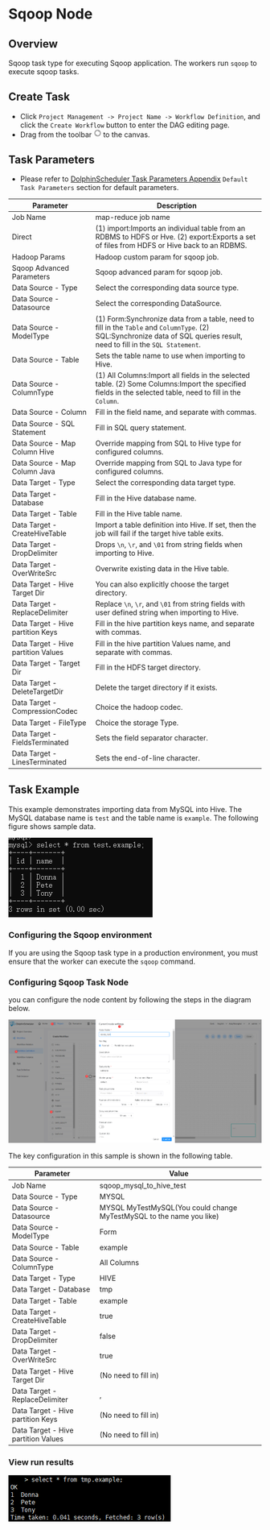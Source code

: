 # Sqoop Node

## Overview

Sqoop task type for executing Sqoop application. The workers run `sqoop` to execute  sqoop tasks.

## Create Task

- Click `Project Management -> Project Name -> Workflow Definition`, and click the `Create Workflow` button to enter the DAG editing page.
- Drag from the toolbar <img src="../../../../img/tasks/icons/sqoop.png" width="15"/> to the canvas.

## Task Parameters

[//]: # (TODO: use the commented anchor below once our website template supports this syntax)
[//]: # (- Please refer to [DolphinScheduler Task Parameters Appendix]&#40;appendix.md#default-task-parameters&#41; `Default Task Parameters` section for default parameters.)

- Please refer to [DolphinScheduler Task Parameters Appendix](appendix.md) `Default Task Parameters` section for default parameters.

| **Parameter**                       | **Description**                                                                                                                                                            |
|-------------------------------------|----------------------------------------------------------------------------------------------------------------------------------------------------------------------------|
| Job Name                            | map-reduce job name                                                                                                                                                        |
| Direct                              | (1) import:Imports an individual table from an RDBMS to HDFS or Hve.  (2) export:Exports a set of files from HDFS or Hive back to an RDBMS.                                |
| Hadoop Params                       | Hadoop custom param for sqoop job.                                                                                                                                         |
| Sqoop Advanced Parameters           | Sqoop advanced param for sqoop job.                                                                                                                                        |
| Data Source - Type                  | Select the corresponding data source type.                                                                                                                                 |
| Data Source - Datasource            | Select the corresponding DataSource.                                                                                                                                       |
| Data Source - ModelType             | (1) Form:Synchronize data from a table, need to fill in the `Table` and `ColumnType`. (2) SQL:Synchronize data of SQL queries result, need to fill in the `SQL Statement`. |
| Data Source - Table                 | Sets the table name to use when importing to Hive.                                                                                                                         |
| Data Source - ColumnType            | (1) All Columns:Import all fields in the selected table.  (2) Some Columns:Import the specified fields in the selected table, need to fill in the `Column`.                |
| Data Source - Column                | Fill in the field name, and separate with commas.                                                                                                                          |
| Data Source - SQL Statement         | Fill in SQL query statement.                                                                                                                                               |
| Data Source - Map Column Hive       | Override mapping from SQL to Hive type for configured columns.                                                                                                             |
| Data Source - Map Column Java       | Override mapping from SQL to Java type for configured columns.                                                                                                             |
| Data Target - Type                  | Select the corresponding data target type.                                                                                                                                 |
| Data Target - Database              | Fill in the Hive database name.                                                                                                                                            |
| Data Target - Table                 | Fill in the Hive table name.                                                                                                                                               |
| Data Target - CreateHiveTable       | Import a table definition into Hive. If set, then the job will fail if the target hive table exits.                                                                        |
| Data Target - DropDelimiter         | Drops `\n`, `\r`, and `\01` from string fields when importing to Hive.                                                                                                     |
| Data Target - OverWriteSrc          | Overwrite existing data in the Hive table.                                                                                                                                 |
| Data Target - Hive Target Dir       | You can also explicitly choose the target directory.                                                                                                                       |
| Data Target - ReplaceDelimiter      | Replace `\n`, `\r`, and `\01` from string fields with user defined string when importing to Hive.                                                                          |
| Data Target - Hive partition Keys   | Fill in the hive partition keys name, and separate with commas.                                                                                                            |
| Data Target - Hive partition Values | Fill in the hive partition Values name, and separate with commas.                                                                                                          |
| Data Target - Target Dir            | Fill in the HDFS target directory.                                                                                                                                         |
| Data Target - DeleteTargetDir       | Delete the target directory if it exists.                                                                                                                                  |
| Data Target - CompressionCodec      | Choice the hadoop codec.                                                                                                                                                   |
| Data Target - FileType              | Choice the storage Type.                                                                                                                                                   |
| Data Target - FieldsTerminated      | Sets the field separator character.                                                                                                                                        |
| Data Target - LinesTerminated       | Sets the end-of-line character.                                                                                                                                            |


## Task Example

This example demonstrates importing data from MySQL into Hive. The MySQL database name is `test` and the table name is `example`. The following figure shows sample data.

![sqoop_task01](../../../../img/tasks/demo/sqoop_task01.png)

### Configuring the Sqoop environment

If you are using the Sqoop task type in a production environment, you must ensure that the worker can execute the `sqoop` command.

### Configuring Sqoop Task Node

you can configure the node content by following the steps in the diagram below.

![sqoop_task02](../../../../img/tasks/demo/sqoop_task02.png)

The key configuration in this sample is shown in the following table.

| **Parameter**                       | **Value**                                                         |
|-------------------------------------|-------------------------------------------------------------------|
| Job Name                            | sqoop_mysql_to_hive_test                                          |
| Data Source - Type                  | MYSQL                                                             |
| Data Source - Datasource            | MYSQL MyTestMySQL(You could change MyTestMySQL to the name you like) |
| Data Source - ModelType             | Form                                                              |
| Data Source - Table                 | example                                                           |
| Data Source - ColumnType            | All Columns                                                       |
| Data Target - Type                  | HIVE                                                              |
| Data Target - Database              | tmp                                                               |
| Data Target - Table                 | example                                                           |
| Data Target - CreateHiveTable       | true                                                              |
| Data Target - DropDelimiter         | false                                                             |
| Data Target - OverWriteSrc          | true                                                              |
| Data Target - Hive Target Dir       | (No need to fill in)                                              |
| Data Target - ReplaceDelimiter      | ,                                                                 |
| Data Target - Hive partition Keys   | (No need to fill in)                                              |
| Data Target - Hive partition Values | (No need to fill in)                                              |

### View run results

![sqoop_task03](../../../../img/tasks/demo/sqoop_task03.png)